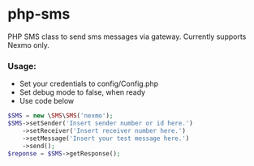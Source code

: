 # php-sms

PHP SMS class to send sms messages via gateway. Currently supports Nexmo only.

### Usage:

- Set your credentials to config/Config.php
- Set debug mode to false, when ready
- Use code below

```php
$SMS = new \SMS\SMS('nexmo');
$SMS->setSender('Insert sender number or id here.')
    ->setReceiver('Insert receiver number here.')
    ->setMessage('Insert your test message here.')
    ->send();
$reponse = $SMS->getResponse();
```
